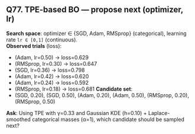 ## Q77. TPE-based BO — propose next (optimizer, lr)
**Search space**: optimizer ∈ {SGD, Adam, RMSprop} (categorical), learning rate `lr ∈ [0,1]` (continuous).  
**Observed trials** (loss):
- (Adam, lr=0.50) → loss=0.629
- (RMSprop, lr=0.30) → loss=0.647
- (SGD, lr=0.36) → loss=0.798
- (Adam, lr=0.42) → loss=0.620
- (Adam, lr=0.24) → loss=0.592
- (RMSprop, lr=0.18) → loss=0.681
**Candidate set**:
- (SGD, 0.20), (SGD, 0.50), (Adam, 0.20), (Adam, 0.50), (RMSprop, 0.20), (RMSprop, 0.50)

**Ask**: Using TPE with γ=0.33 and Gaussian KDE (h=0.10) + Laplace-smoothed categorical masses (α=1), which candidate should be sampled next?